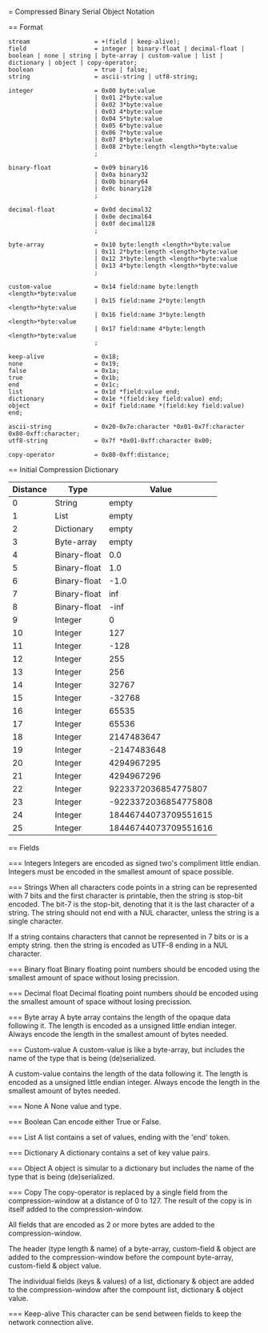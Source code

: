 = Compressed Binary Serial Object Notation

== Format

```
stream                  = +(field | keep-alive);
field                   = integer | binary-float | decimal-float | boolean | none | string | byte-array | custom-value | list | dictionary | object | copy-operator;
boolean                 = true | false;
string                  = ascii-string | utf8-string;

integer                 = 0x00 byte:value
                        | 0x01 2*byte:value
                        | 0x02 3*byte:value
                        | 0x03 4*byte:value
                        | 0x04 5*byte:value
                        | 0x05 6*byte:value
                        | 0x06 7*byte:value
                        | 0x07 8*byte:value
                        | 0x08 2*byte:length <length>*byte:value
                        ;
                        
binary-float            = 0x09 binary16
                        | 0x0a binary32
                        | 0x0b binary64
                        | 0x0c binary128
                        ;

decimal-float           = 0x0d decimal32
                        | 0x0e decimal64
                        | 0x0f decimal128
                        ;

byte-array              = 0x10 byte:length <length>*byte:value
                        | 0x11 2*byte:length <length>*byte:value
                        | 0x12 3*byte:length <length>*byte:value
                        | 0x13 4*byte:length <length>*byte:value
                        ;

custom-value            = 0x14 field:name byte:length <length>*byte:value
                        | 0x15 field:name 2*byte:length <length>*byte:value
                        | 0x16 field:name 3*byte:length <length>*byte:value
                        | 0x17 field:name 4*byte:length <length>*byte:value
                        ;

keep-alive              = 0x18;
none                    = 0x19;
false                   = 0x1a;
true                    = 0x1b;
end                     = 0x1c;
list                    = 0x1d *field:value end;
dictionary              = 0x1e *(field:key field:value) end;
object                  = 0x1f field:name *(field:key field:value) end;

ascii-string            = 0x20-0x7e:character *0x01-0x7f:character 0x80-0xff:character;
utf8-string             = 0x7f *0x01-0xff:character 0x00;

copy-operator           = 0x80-0xff:distance;
```

== Initial Compression Dictionary

 | Distance | Type         |                Value |
 | -------- | ------------ | -------------------- |
 |        0 | String       |                empty |
 |        1 | List         |                empty |
 |        2 | Dictionary   |                empty |
 |        3 | Byte-array   |                empty |
 |        4 | Binary-float |                  0.0 |
 |        5 | Binary-float |                  1.0 |
 |        6 | Binary-float |                 -1.0 |
 |        7 | Binary-float |                  inf |
 |        8 | Binary-float |                 -inf |
 |        9 | Integer      |                    0 |
 |       10 | Integer      |                  127 |
 |       11 | Integer      |                 -128 |
 |       12 | Integer      |                  255 |
 |       13 | Integer      |                  256 |
 |       14 | Integer      |                32767 |
 |       15 | Integer      |               -32768 |
 |       16 | Integer      |                65535 |
 |       17 | Integer      |                65536 |
 |       18 | Integer      |           2147483647 |
 |       19 | Integer      |          -2147483648 |
 |       20 | Integer      |           4294967295 |
 |       21 | Integer      |           4294967296 |
 |       22 | Integer      |  9223372036854775807 |
 |       23 | Integer      | -9223372036854775808 |
 |       24 | Integer      | 18446744073709551615 |
 |       25 | Integer      | 18446744073709551616 |


== Fields

=== Integers
Integers are encoded as signed two's compliment little endian. Integers must
be encoded in the smallest amount of space possible.

=== Strings
When all characters code points in a string can be represented with 7 bits and
the first character is printable, then the string is stop-bit encoded.
The bit-7 is the stop-bit, denoting that it is the last character of a string.
The string should not end with a NUL character, unless the string is a single
character.

If a string contains characters that cannot be represented in 7 bits or
is a empty string. then the string is encoded as UTF-8 ending in a NUL character.

=== Binary float
Binary floating point numbers should be encoded using the smallest amount of space
without losing precission.

=== Decimal float
Decimal floating point numbers should be encoded using the smallest amount of space
without losing precission.

=== Byte array
A byte array contains the length of the opaque data following it. The length is
encoded as a unsigned little endian integer. Always encode the length in the
smallest amount of bytes needed.

=== Custom-value
A custom-value is like a byte-array, but includes the name of the type that is being
(de)serialized.

A custom-value contains the length of the data following it. The length is
encoded as a unsigned little endian integer. Always encode the length in the
smallest amount of bytes needed.

=== None
A None value and type.

=== Boolean
Can encode either True or False.

=== List
A list contains a set of values, ending with the 'end' token.

=== Dictionary
A dictionary contains a set of key value pairs.

=== Object
A object is simular to a dictionary but includes the name of the type that is being
(de)serialized.

=== Copy
The copy-operator is replaced by a single field from the compression-window at
a distance of 0 to 127. The result of the copy is in itself added to the
compression-window.

All fields that are encoded as 2 or more bytes are added to the compression-window.

The header (type length & name) of a byte-array, custom-field & object are added to
the compression-window before the compount byte-array, custom-field & object value.

The individual fields (keys & values) of a list, dictionary & object are added to the
compression-window after the compount list, dictionary & object value. 

=== Keep-alive
This character can be send between fields to keep the network connection alive.

